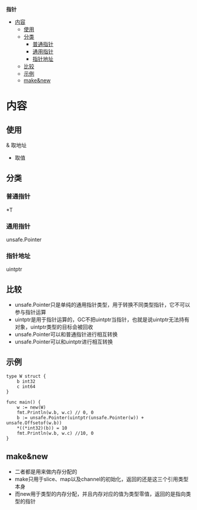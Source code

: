 **指针**
- [内容](#内容)
  - [使用](#使用)
  - [分类](#分类)
    - [普通指针](#普通指针)
    - [通用指针](#通用指针)
    - [指针地址](#指针地址)
  - [比较](#比较)
  - [示例](#示例)
  - [make\&new](#makenew)

# 内容 #
## 使用 ##
& 取地址
* 取值

## 分类 ##
### 普通指针 ###
*T
 
### 通用指针 ###
unsafe.Pointer

### 指针地址 ###
uintptr

## 比较 ##
- unsafe.Pointer只是单纯的通用指针类型，用于转换不同类型指针，它不可以参与指针运算
- uintptr是用于指针运算的，GC不把uintptr当指针，也就是说uintptr无法持有对象，uintptr类型的目标会被回收
- unsafe.Pointer可以和普通指针进行相互转换
- unsafe.Pointer可以和uintptr进行相互转换

## 示例 ##
```
type W struct {
	b int32
	c int64
}

func main() {
	w := new(W)
	fmt.Println(w.b, w.c) // 0, 0
	b := unsafe.Pointer(uintptr(unsafe.Pointer(w)) + unsafe.Offsetof(w.b))
	*((*int32)(b)) = 10
	fmt.Println(w.b, w.c) //10, 0
}
```

## make&new ##
- 二者都是用来做内存分配的
- make只用于slice、map以及channel的初始化，返回的还是这三个引用类型本身
- 而new用于类型的内存分配，并且内存对应的值为类型零值，返回的是指向类型的指针
